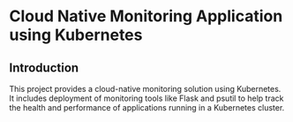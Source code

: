 # Cloud Native Monitoring Application using Kubernetes

## Introduction
This project provides a cloud-native monitoring solution using Kubernetes. It includes deployment of monitoring tools like Flask and psutil to help track the health and performance of applications running in a Kubernetes cluster.
